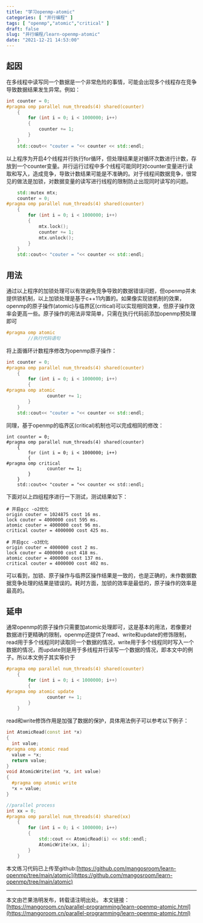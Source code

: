 ```yaml
---
title: "学习openmp-atomic"
categories: [ "并行编程" ]
tags: [ "openmp","atomic","critical" ]
draft: false
slug: "并行编程/learn-openmp-atomic"
date: "2021-12-21 14:53:00"
---
```


## 起因
在多线程中读写同一个数据是一个非常危险的事情，可能会出现多个线程存在竞争导致数据结果发生异常。例如：

```cpp
int counter = 0;
#pragma omp parallel num_threads(4) shared(counter)
    {
        for (int i = 0; i < 1000000; i++)
        {
            counter += 1;
        }
    }
    std::cout<< "couter = "<< counter << std::endl;
```
以上程序为开启4个线程并行执行for循环，但处理结果是对循环次数进行计数，存放到一个counter变量。并行运行过程中多个线程可能同时对counter变量进行读取和写入，造成竞争，导致计数结果可能是不准确的。对于线程间数据竞争，很常见的做法是加锁，对数据变量的读写进行线程的限制防止出现同时读写的问题。

```cpp
    std::mutex mtx;
    counter = 0;
#pragma omp parallel num_threads(4) shared(counter)
    {
        for (int i = 0; i < 1000000; i++)
        {
            mtx.lock();
            counter += 1;
            mtx.unlock();
        }
    }
    std::cout<< "couter = "<< counter << std::endl;
```

## 用法

通过以上程序的加锁处理可以有效避免竞争导致的数据错误问题，但openmp并未提供锁机制，以上加锁处理是基于c++11内置的。如果像实现锁机制的效果，openmp的原子操作(atomic)与临界区(critical)可以实现相同效果，但原子操作效率会更高一些。原子操作的用法非常简单，只需在执行代码前添加openmp预处理即可

```cpp
#pragma omp atomic
        //执行代码语句
```
将上面循环计数程序修改为openmp原子操作：

```cpp
int counter = 0;
#pragma omp parallel num_threads(4) shared(counter)
    {
        for (int i = 0; i < 1000000; i++)
        {
#pragma omp atomic
               counter += 1;
        }
    }
    std::cout<< "couter = "<< counter << std::endl;
```

同理，基于openmp的临界区(critical)机制也可以完成相同的修改：

```
int counter = 0;
#pragma omp parallel num_threads(4) shared(counter)
    {
        for (int i = 0; i < 1000000; i++)
        {
#pragma omp critical
               counter += 1;
        }
    }
    std::cout<< "couter = "<< counter << std::endl;
```

下面对以上四组程序进行一下测试，测试结果如下：

```
# 开启gcc -o2优化
origin couter = 1024875 cost 16 ms.
lock couter = 4000000 cost 595 ms.
atomic couter = 4000000 cost 96 ms.
critical couter = 4000000 cost 425 ms.

# 开启gcc -o3优化
origin couter = 4000000 cost 2 ms.
lock couter = 4000000 cost 418 ms.
atomic couter = 4000000 cost 137 ms.
critical couter = 4000000 cost 402 ms.
```

可以看到，加锁、原子操作与临界区操作结果是一致的，也是正确的，未作数据数据竞争处理的结果是错误的。耗时方面，加锁的效率是最低的，原子操作的效率是最高的。

## 延申

通常openmp的原子操作只需要加atomic处理即可，这是基本的用法，若像要对数据进行更精确的限制，openmp还提供了read、write和update的修饰限制，read用于多个线程同时读取同一个数据的情况，write用于多个线程同时写入一个数据的情况，而update则是用于多线程并行读写一个数据的情况，即本文中的例子。所以本文例子其实等价于

```cpp
#pragma omp parallel num_threads(4) shared(counter)
    {
        for (int i = 0; i < 1000000; i++)
        {
#pragma omp atomic update
               counter += 1;
        }
    }
```

read和write修饰作用是加强了数据的保护，具体用法例子可以参考以下例子：

```cpp
int AtomicRead(const int *x)
{
  int value;
#pragma omp atomic read
  value = *x;
  return value;
}
void AtomicWrite(int *x, int value)
{
  #pragma omp atomic write
  *x = value;
}

//parallel process
int xx = 0;
#pragma omp parallel num_threads(4) shared(xx)
    {
        for (int i = 0; i < 1000000; i++)
        {
            std::cout << AtomicRead(i) << std::endl;
            AtomicWrite(xx, i);
        }
    }
```

本文练习代码已上传至github:[https://github.com/mangosroom/learn-openmp/tree/main/atomic](https://github.com/mangosroom/learn-openmp/tree/main/atomic)

-------

本文由芒果浩明发布，转载请注明出处。
本文链接：[https://mangoroom.cn/parallel-programming/learn-openmp-atomic.html](https://mangoroom.cn/parallel-programming/learn-openmp-atomic.html)
